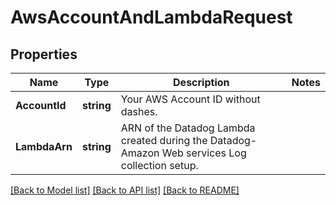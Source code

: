# AwsAccountAndLambdaRequest

## Properties

Name | Type | Description | Notes
------------ | ------------- | ------------- | -------------
**AccountId** | **string** | Your AWS Account ID without dashes. | 
**LambdaArn** | **string** | ARN of the Datadog Lambda created during the Datadog-Amazon Web services Log collection setup. | 

[[Back to Model list]](../README.md#documentation-for-models) [[Back to API list]](../README.md#documentation-for-api-endpoints) [[Back to README]](../README.md)


